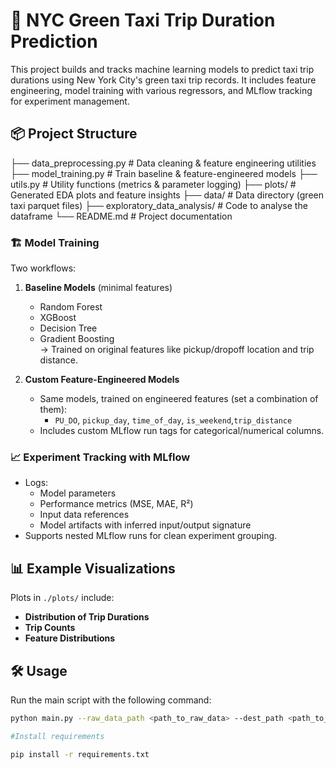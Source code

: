 # 🚖 NYC Green Taxi Trip Duration Prediction

This project builds and tracks machine learning models to predict taxi trip durations using New York City's green taxi trip records. It includes feature engineering, model training with various regressors, and MLflow tracking for experiment management.


## 📦 Project Structure

├── data_preprocessing.py # Data cleaning & feature engineering utilities
├── model_training.py # Train baseline & feature-engineered models
├── utils.py # Utility functions (metrics & parameter logging)
├── plots/ # Generated EDA plots and feature insights
├── data/ # Data directory (green taxi parquet files)
├── exploratory_data_analysis/ # Code to analyse the dataframe
└── README.md # Project documentation


### 🏗️ Model Training

Two workflows:

1. **Baseline Models** (minimal features)
   - Random Forest
   - XGBoost
   - Decision Tree
   - Gradient Boosting  
   → Trained on original features like pickup/dropoff location and trip distance.

2. **Custom Feature-Engineered Models**
   - Same models, trained on engineered features (set a combination of them):
     - `PU_DO`, `pickup_day`, `time_of_day`, `is_weekend`,`trip_distance`
   - Includes custom MLflow run tags for categorical/numerical columns.


### 📈 Experiment Tracking with MLflow
- Logs:
  - Model parameters
  - Performance metrics (MSE, MAE, R²)
  - Input data references
  - Model artifacts with inferred input/output signature  
- Supports nested MLflow runs for clean experiment grouping.


## 📊 Example Visualizations

Plots in `./plots/` include:
- **Distribution of Trip Durations**
- **Trip Counts**
- **Feature Distributions**

## 🛠️ Usage

Run the main script with the following command:

```bash
python main.py --raw_data_path <path_to_raw_data> --dest_path <path_to_save_results> --dataset <dataset_type>

#Install requirements  

pip install -r requirements.txt